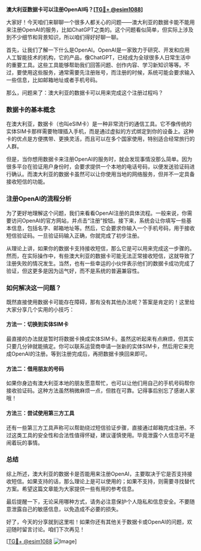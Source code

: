 **澳大利亚数据卡可以注册OpenAI吗？[[TG💪+ @esim1088](https://t.me/s/esim1088)]**

大家好！今天咱们来聊聊一个很多人都关心的问题——澳大利亚的数据卡能不能用来注册OpenAI的服务，比如ChatGPT之类的。这个问题看似简单，但实际上涉及到不少细节和背景知识，所以咱们得好好聊一聊。

首先，让我们了解一下什么是OpenAI。OpenAI是一家致力于研究、开发和应用人工智能技术的机构，它的产品，像ChatGPT，已经成为全球很多人日常生活中的重要工具。这些工具能够帮助我们回答问题、创作内容、学习新知识等等。不过，要使用这些服务，通常需要先注册账号，而注册的时候，系统可能会要求输入一些信息，比如邮箱地址或者手机号码。

那么，问题来了：澳大利亚的数据卡可以用来完成这个注册过程吗？

### 数据卡的基本概念

在澳大利亚，数据卡（也叫eSIM卡）是一种非常流行的通信工具。它不像传统的实体SIM卡那样需要物理插入手机，而是通过虚拟的方式绑定到你的设备上。这种卡的优点是方便携带、更换灵活，而且可以在多个国家使用，特别适合经常旅行的人群。

但是，当你想用数据卡来注册OpenAI的服务时，就会发现事情没那么简单。因为很多平台在验证用户身份时，会要求提供一个本地的电话号码，以便发送验证码进行确认。而澳大利亚的数据卡虽然可以让你使用当地的网络服务，但并不一定具备接收短信的功能。

### 注册OpenAI的流程分析

为了更好地理解这个问题，我们来看看OpenAI注册的具体流程。一般来说，你需要访问OpenAI的官方网站，并点击“注册”按钮。接下来，系统会让你填写一些基本信息，包括名字、邮箱地址等。然后，它会要求你输入一个手机号码，用于接收短信验证码。一旦验证码输入正确，你就完成了初步注册。

从理论上讲，如果你的数据卡支持接收短信，那么它是可以用来完成这一步骤的。然而，在实际操作中，有些澳大利亚的数据卡可能无法正常接收短信，这就导致了注册失败的情况发生。当然，也有一些幸运的小伙伴表示他们的数据卡成功完成了验证，但这更多是因为运气好，而不是系统的普遍兼容性。

### 如何解决这一问题？

既然直接使用数据卡可能存在障碍，那有没有其他办法呢？答案是肯定的！这里给大家分享几个实用的小技巧：

#### 方法一：切换到实体SIM卡
最直接的办法就是暂时将数据卡换成实体SIM卡。虽然这听起来有点麻烦，但其实只要几分钟就能搞定。你可以联系运营商申请一张新的实体SIM卡，然后用它来完成OpenAI的注册。等到注册完成后，再把数据卡换回来即可。

#### 方法二：借用朋友的号码
如果你身边有澳大利亚本地的朋友愿意帮忙，也可以让他们用自己的手机号码帮你接收验证码。这种方法虽然稍微麻烦一点，但胜在可靠。记得事后别忘了感谢人家哦！

#### 方法三：尝试使用第三方工具
还有一些第三方工具声称可以帮助绕过短信验证步骤，直接通过邮箱完成注册。不过这类工具的安全性和合法性值得怀疑，建议谨慎使用。毕竟泄露个人信息可不是闹着玩的事情。

### 总结

综上所述，澳大利亚的数据卡是否能用来注册OpenAI，主要取决于它是否支持接收短信。如果支持的话，那么理论上是可以使用的；如果不支持，则需要寻找替代方案。希望这篇文章能为大家提供一些有用的参考信息。

最后提醒一下，无论采用哪种方式，请务必注意保护个人隐私和信息安全。不要随意泄露自己的敏感信息，以免造成不必要的损失。

好了，今天的分享就到这里啦！如果你还有其他关于数据卡或OpenAI的问题，欢迎随时留言讨论。咱们下次再见！

[[TG💪+ @esim1088](https://t.me/s/esim1088) ![Image](https://i.postimg.cc/4NQfJmqS/Snipaste-2025-05-13-00-14-12.png)]